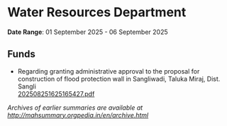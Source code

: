 # Water Resources Department

**Date Range**: 01 September 2025 - 06 September 2025


## Funds
- Regarding granting administrative approval to the proposal for construction of flood protection wall in Sangliwadi, Taluka Miraj, Dist. Sangli\
  [202508251625165427.pdf](https://gr.maharashtra.gov.in/Site/Upload/Government%20Resolutions/English/202508251625165427.pdf)


*Archives of earlier summaries are available at http://mahsummary.orgpedia.in/en/archive.html*